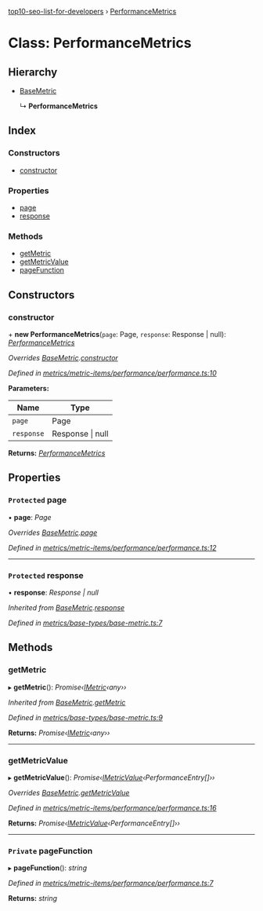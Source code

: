[top10-seo-list-for-developers](../README.md) › [PerformanceMetrics](performancemetrics.md)

# Class: PerformanceMetrics

## Hierarchy

* [BaseMetric](basemetric.md)

  ↳ **PerformanceMetrics**

## Index

### Constructors

* [constructor](performancemetrics.md#constructor)

### Properties

* [page](performancemetrics.md#protected-page)
* [response](performancemetrics.md#protected-response)

### Methods

* [getMetric](performancemetrics.md#getmetric)
* [getMetricValue](performancemetrics.md#getmetricvalue)
* [pageFunction](performancemetrics.md#private-pagefunction)

## Constructors

###  constructor

\+ **new PerformanceMetrics**(`page`: Page, `response`: Response | null): *[PerformanceMetrics](performancemetrics.md)*

*Overrides [BaseMetric](basemetric.md).[constructor](basemetric.md#constructor)*

*Defined in [metrics/metric-items/performance/performance.ts:10](https://github.com/deepcrawl/top10-seo-list-for-developer/blob/dd20eba/src/metrics/metric-items/performance/performance.ts#L10)*

**Parameters:**

Name | Type |
------ | ------ |
`page` | Page |
`response` | Response &#124; null |

**Returns:** *[PerformanceMetrics](performancemetrics.md)*

## Properties

### `Protected` page

• **page**: *Page*

*Overrides [BaseMetric](basemetric.md).[page](basemetric.md#protected-page)*

*Defined in [metrics/metric-items/performance/performance.ts:12](https://github.com/deepcrawl/top10-seo-list-for-developer/blob/dd20eba/src/metrics/metric-items/performance/performance.ts#L12)*

___

### `Protected` response

• **response**: *Response | null*

*Inherited from [BaseMetric](basemetric.md).[response](basemetric.md#protected-response)*

*Defined in [metrics/base-types/base-metric.ts:7](https://github.com/deepcrawl/top10-seo-list-for-developer/blob/dd20eba/src/metrics/base-types/base-metric.ts#L7)*

## Methods

###  getMetric

▸ **getMetric**(): *Promise‹[IMetric](../interfaces/imetric.md)‹any››*

*Inherited from [BaseMetric](basemetric.md).[getMetric](basemetric.md#getmetric)*

*Defined in [metrics/base-types/base-metric.ts:9](https://github.com/deepcrawl/top10-seo-list-for-developer/blob/dd20eba/src/metrics/base-types/base-metric.ts#L9)*

**Returns:** *Promise‹[IMetric](../interfaces/imetric.md)‹any››*

___

###  getMetricValue

▸ **getMetricValue**(): *Promise‹[IMetricValue](../interfaces/imetricvalue.md)‹PerformanceEntry[]››*

*Overrides [BaseMetric](basemetric.md).[getMetricValue](basemetric.md#abstract-getmetricvalue)*

*Defined in [metrics/metric-items/performance/performance.ts:16](https://github.com/deepcrawl/top10-seo-list-for-developer/blob/dd20eba/src/metrics/metric-items/performance/performance.ts#L16)*

**Returns:** *Promise‹[IMetricValue](../interfaces/imetricvalue.md)‹PerformanceEntry[]››*

___

### `Private` pageFunction

▸ **pageFunction**(): *string*

*Defined in [metrics/metric-items/performance/performance.ts:7](https://github.com/deepcrawl/top10-seo-list-for-developer/blob/dd20eba/src/metrics/metric-items/performance/performance.ts#L7)*

**Returns:** *string*
